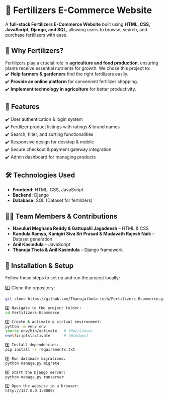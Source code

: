 # 🌱 Fertilizers E-Commerce Website

A **full-stack Fertilizers E-Commerce Website** built using **HTML, CSS, JavaScript, Django, and SQL**, allowing users to browse, search, and purchase fertilizers with ease.

## 🚀 Why Fertilizers?  
Fertilizers play a crucial role in **agriculture and food production**, ensuring plants receive essential nutrients for growth. We chose this project to:  
✔️ **Help farmers & gardeners** find the right fertilizers easily.  
✔️ **Provide an online platform** for convenient fertilizer shopping.  
✔️ **Implement technology in agriculture** for better productivity.  

## 🚀 Features  
✔️ User authentication & login system  
✔️ Fertilizer product listings with ratings & brand names  
✔️ Search, filter, and sorting functionalities  
✔️ Responsive design for desktop & mobile  
✔️ Secure checkout & payment gateway integration  
✔️ Admin dashboard for managing products  

## 🛠️ Technologies Used  
- **Frontend:** HTML, CSS, JavaScript  
- **Backend:** Django  
- **Database:** SQL (Dataset for fertilizers)  

## 👨‍💻 Team Members & Contributions  
- **Navuluri Meghana Reddy & Gattupalli Jagadeesh** – HTML & CSS  
- **Kandula Ramya, Kanigiri Siva Sri Prasad & Mudavath Rajesh Naik** – Dataset generation  
- **Anil Kasindula** – JavaScript  
- **Thanuja Thota & Anil Kasindula** – Django framework  

## 🔧 Installation & Setup  
Follow these steps to set up and run the project locally:  

1️⃣ Clone the repository:  
```sh
git clone https://github.com/Thanujathota-tech/Fertilizers-Ecommerce.git

2️⃣ Navigate to the project folder:
cd Fertilizers-Ecommerce

3️⃣ Create & activate a virtual environment:
python -m venv env
source env/bin/activate   # (Mac/Linux)
env\Scripts\activate      # (Windows)

4️⃣ Install dependencies:
pip install -r requirements.txt

5️⃣ Run database migrations:
python manage.py migrate

6️⃣ Start the Django server:
python manage.py runserver

7️⃣ Open the website in a browser:
http://127.0.0.1:8000/